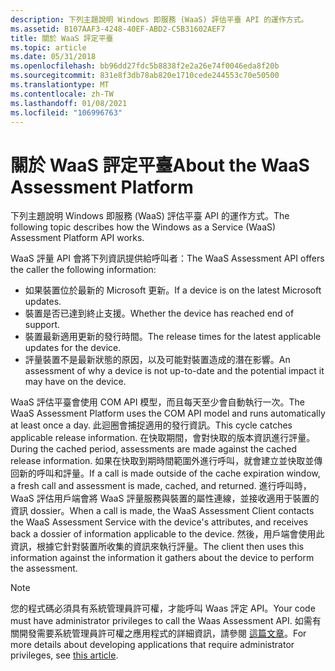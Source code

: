 ```yaml
---
description: 下列主題說明 Windows 即服務 (WaaS) 評估平臺 API 的運作方式。
ms.assetid: B107AAF3-4248-40EF-ABD2-C5B31602AEF7
title: 關於 WaaS 評定平臺
ms.topic: article
ms.date: 05/31/2018
ms.openlocfilehash: bb96dd27fdc5b8838f2e2a26e74f0046eda8f20b
ms.sourcegitcommit: 831e8f3db78ab820e1710cede244553c70e50500
ms.translationtype: MT
ms.contentlocale: zh-TW
ms.lasthandoff: 01/08/2021
ms.locfileid: "106996763"
---
```

# <a name="about-the-waas-assessment-platform"></a><span data-ttu-id="8c9d5-103">關於 WaaS 評定平臺</span><span class="sxs-lookup"><span data-stu-id="8c9d5-103">About the WaaS Assessment Platform</span></span>

<span data-ttu-id="8c9d5-104">下列主題說明 Windows 即服務 (WaaS) 評估平臺 API 的運作方式。</span><span class="sxs-lookup"><span data-stu-id="8c9d5-104">The following topic describes how the Windows as a Service (WaaS) Assessment Platform API works.</span></span>

<span data-ttu-id="8c9d5-105">WaaS 評量 API 會將下列資訊提供給呼叫者：</span><span class="sxs-lookup"><span data-stu-id="8c9d5-105">The WaaS Assessment API offers the caller the following information:</span></span>

-   <span data-ttu-id="8c9d5-106">如果裝置位於最新的 Microsoft 更新。</span><span class="sxs-lookup"><span data-stu-id="8c9d5-106">If a device is on the latest Microsoft updates.</span></span>
-   <span data-ttu-id="8c9d5-107">裝置是否已達到終止支援。</span><span class="sxs-lookup"><span data-stu-id="8c9d5-107">Whether the device has reached end of support.</span></span>
-   <span data-ttu-id="8c9d5-108">裝置最新適用更新的發行時間。</span><span class="sxs-lookup"><span data-stu-id="8c9d5-108">The release times for the latest applicable updates for the device.</span></span>
-   <span data-ttu-id="8c9d5-109">評量裝置不是最新狀態的原因，以及可能對裝置造成的潛在影響。</span><span class="sxs-lookup"><span data-stu-id="8c9d5-109">An assessment of why a device is not up-to-date and the potential impact it may have on the device.</span></span>

<span data-ttu-id="8c9d5-110">WaaS 評估平臺會使用 COM API 模型，而且每天至少會自動執行一次。</span><span class="sxs-lookup"><span data-stu-id="8c9d5-110">The WaaS Assessment Platform uses the COM API model and runs automatically at least once a day.</span></span> <span data-ttu-id="8c9d5-111">此迴圈會捕捉適用的發行資訊。</span><span class="sxs-lookup"><span data-stu-id="8c9d5-111">This cycle catches applicable release information.</span></span> <span data-ttu-id="8c9d5-112">在快取期間，會對快取的版本資訊進行評量。</span><span class="sxs-lookup"><span data-stu-id="8c9d5-112">During the cached period, assessments are made against the cached release information.</span></span> <span data-ttu-id="8c9d5-113">如果在快取到期時間範圍外進行呼叫，就會建立並快取並傳回新的呼叫和評量。</span><span class="sxs-lookup"><span data-stu-id="8c9d5-113">If a call is made outside of the cache expiration window, a fresh call and assessment is made, cached, and returned.</span></span> <span data-ttu-id="8c9d5-114">進行呼叫時，WaaS 評估用戶端會將 WaaS 評量服務與裝置的屬性連線，並接收適用于裝置的資訊 dossier。</span><span class="sxs-lookup"><span data-stu-id="8c9d5-114">When a call is made, the WaaS Assessment Client contacts the WaaS Assessment Service with the device's attributes, and receives back a dossier of information applicable to the device.</span></span> <span data-ttu-id="8c9d5-115">然後，用戶端會使用此資訊，根據它針對裝置所收集的資訊來執行評量。</span><span class="sxs-lookup"><span data-stu-id="8c9d5-115">The client then uses this information against the information it gathers about the device to perform the assessment.</span></span>

> [!NOTE]
> <span data-ttu-id="8c9d5-116">您的程式碼必須具有系統管理員許可權，才能呼叫 Waas 評定 API。</span><span class="sxs-lookup"><span data-stu-id="8c9d5-116">Your code must have administrator privileges to call the Waas Assessment API.</span></span> <span data-ttu-id="8c9d5-117">如需有關開發需要系統管理員許可權之應用程式的詳細資訊，請參閱 [這篇文章](../secauthz/developing-applications-that-require-administrator-privilege.md)。</span><span class="sxs-lookup"><span data-stu-id="8c9d5-117">For more details about developing applications that require administrator privileges, see [this article](../secauthz/developing-applications-that-require-administrator-privilege.md).</span></span>

 
